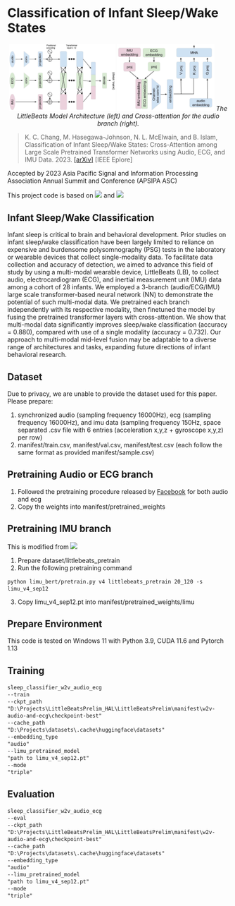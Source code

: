 # Classification of Infant Sleep/Wake States

<p align="center">
        <img src="figures/LB_model.jpg" title="LittleBeats Model" width="48%"> 
        <img src="figures/cross_attention.jpg" title="Cross Attention" width="43.8%">
        <em>The LittleBeats Model Architecture (left) and Cross-attention for the audio branch (right).</em>
</p>

> K. C. Chang, M. Hasegawa-Johnson, N. L. McElwain, and B. Islam, Classification of Infant Sleep/Wake States: Cross-Attention among Large Scale Pretrained Transformer Networks using Audio, ECG, and IMU Data. 2023. [[arXiv]](https://arxiv.org/abs/2306.15808) [IEEE Eplore]

Accepted by 2023 Asia Pacific Signal and Information Processing Association Annual Summit and Conference (APSIPA ASC) 

This project code is based on [![](https://img.shields.io/badge/HuggingFace-wav2vec2-blue)](https://github.com/huggingface/transformers/blob/v4.32.1/src/transformers/models/wav2vec2/modeling_wav2vec2.py) and [![](https://img.shields.io/badge/Github-LIMU_BERT-blue)](https://github.com/dapowan/LIMU-BERT-Public)

## Infant Sleep/Wake Classification
Infant sleep is critical to brain and behavioral development. 
Prior studies on infant sleep/wake classification have been largely limited to reliance on expensive and burdensome 
polysomnography (PSG) tests in the laboratory or wearable devices that collect single-modality data. 
To facilitate data collection and accuracy of detection, we aimed to advance this field of study by using a 
multi-modal wearable device, LittleBeats (LB), to collect audio, electrocardiogram (ECG), and inertial 
measurement unit (IMU) data among a cohort of 28 infants. We employed a 3-branch (audio/ECG/IMU) large scale 
transformer-based neural network (NN) to demonstrate the potential of such multi-modal data. We pretrained 
each branch independently with its respective modality, then finetuned the model by fusing the pretrained 
transformer layers with cross-attention. We show that multi-modal data significantly improves sleep/wake 
classification (accuracy = 0.880), compared with use of a single modality (accuracy = 0.732). 
Our approach to multi-modal mid-level fusion may be adaptable to a diverse range of architectures and tasks, 
expanding future directions of infant behavioral research.

## Dataset
Due to privacy, we are unable to provide the dataset used for this paper. Please prepare:
1. synchronized audio (sampling frequency 16000Hz), ecg (sampling frequency 16000Hz), and imu
data (sampling frequency 150Hz, space separated .csv file with 6 entries (acceleration x,y,z + gyroscope x,y,z) per row)
2. manifest/train.csv, manifest/val.csv, manifest/test.csv (each follow the same format as provided manifest/sample.csv)

## Pretraining Audio or ECG branch
1. Followed the pretraining procedure released by [Facebook](https://github.com/facebookresearch/fairseq/blob/main/examples/wav2vec/README.md) for both audio and ecg
2. Copy the weights into manifest/pretrained_weights

## Pretraining IMU branch
This is modified from [![](https://img.shields.io/badge/Github-LIMU_BERT-blue)](https://github.com/dapowan/LIMU-BERT-Public)
1. Prepare dataset/littlebeats_pretrain
2. Run the following pretraining command
```
python limu_bert/pretrain.py v4 littlebeats_pretrain 20_120 -s limu_v4_sep12
```
3. Copy limu_v4_sep12.pt into manifest/pretrained_weights/limu

## Prepare Environment

This code is tested on Windows 11 with Python 3.9, CUDA 11.6 and Pytorch 1.13


## Training
```
sleep_classifier_w2v_audio_ecg 
--train
--ckpt_path
"D:\Projects\LittleBeatsPrelim_HAL\LittleBeatsPrelim\manifest\w2v-audio-and-ecg\checkpoint-best"
--cache_path
"D:\Projects\datasets\.cache\huggingface\datasets"
--embedding_type
"audio"
--limu_pretrained_model
"path to limu_v4_sep12.pt"
--mode
"triple"
```

## Evaluation
```
sleep_classifier_w2v_audio_ecg 
--eval
--ckpt_path
"D:\Projects\LittleBeatsPrelim_HAL\LittleBeatsPrelim\manifest\w2v-audio-and-ecg\checkpoint-best"
--cache_path
"D:\Projects\datasets\.cache\huggingface\datasets"
--embedding_type
"audio"
--limu_pretrained_model
"path to limu_v4_sep12.pt"
--mode
"triple"
```
